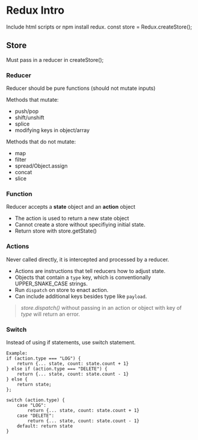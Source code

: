 # Redux Intro

Include html scripts or npm install redux.
const store = Redux.createStore();

## Store

Must pass in a reducer in createStore();

### Reducer

Reducer should be pure functions (should not mutate inputs)

Methods that mutate:

- push/pop
- shift/unshift
- splice
- modifying keys in object/array

Methods that do not mutate:

- map
- filter
- spread/Object.assign
- concat
- slice

### Function

Reducer accepts a **state** object and an **action** object

- The action is used to return a new state object
- Cannot create a store without specifiying initial state.
- Return store with store.getState()

### Actions

Never called directly, it is intercepted and processed by a reducer.

- Actions are instructions that tell reducers how to adjust state.
- Objects that contain a `type` key, which is conventionally UPPER_SNAKE_CASE strings.
- Run `dispatch` on store to enact action.
- Can include additional keys besides type like `payload`.

> _store.dispatch()_ without passing in an action or object with key of _type_ will return an error.

### Switch

Instead of using if statements, use switch statement.

```
Example:
if (action.type === "LOG") {
    return {... state, count: state.count + 1}
} else if (action.type === "DELETE") {
    return {... state, count: state.count - 1}
} else {
    return state;
};

switch (action.type) {
    case "LOG":
        return {... state, count: state.count + 1}
    case "DELETE":
        return {... state, count: state.count - 1}
    default: return state
}
```
